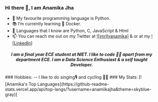 ### Hi there 👋, I am Anamika Jha
- 💾 My favourite programming language is Python.
- 📚 I’m currently learning 🐋 Docker.
- 💽 Languages that I know are Python, C, JavaScript & Html
- 📫 You can reach me out on my Twitter at [![imrllyanamika]](https://twitter.com/imrllyanamika) & or at my [![LinkedIn]](https://www.linkedin.com/in/anamika-jha-301a571a4/)
<h5 align="center">
I am a final year ECE student at NIET. l like to code 👩‍💻 apart from my department ECE. I am a Data Science Enthusiast & a self taught Developer.
</h5>
### Hobbies:
-- I like to do singing🎙️ and cycling 🚵‍♀️
### My Stats:
[![Anamika's Top Languages](https://github-readme-stats.vercel.app/api/top-langs/?username=anamiikajha&theme=skyblue-gray)]
